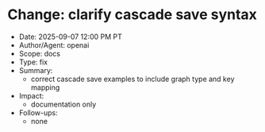 # Change: clarify cascade save syntax

- Date: 2025-09-07 12:00 PM PT
- Author/Agent: openai
- Scope: docs
- Type: fix
- Summary:
  - correct cascade save examples to include graph type and key mapping
- Impact:
  - documentation only
- Follow-ups:
  - none
